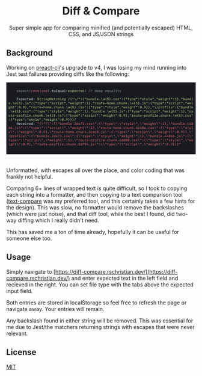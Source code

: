 <h1 align="center">Diff & Compare</h1>

<p align="center">Super simple app for comparing minified (and potentially escaped) HTML, CSS, and JS/JSON strings</p>

## Background

Working on [preact-cli](https://github.com/preactjs/preact-cli)'s upgrade to v4, I was losing my mind running into Jest test failures providing diffs like the following:

<div align="center">
    <img
       alt="Terminal output of a test failure. Shows two minifed strings that are 6 lines in length, wrapped, and have escapes throughout. Impossible to find the difference by glance alone."
       src="https://github.com/rschristian/diff-compare/blob/master/media/jest-diff.png?raw=true"
     />
</div>

<br>

Unformatted, with escapes all over the place, and color coding that was frankly not helpful.

Comparing 6+ lines of wrapped text is quite difficult, so I took to copying each string into a formatter, and then copying to a text comparison tool ([text-compare](https://text-compare.com) was my preferred tool, and this certainly takes a few hints for the design). This was slow, no formatter would remove the backslashes (which were just noise), and that diff tool, while the best I found, did two-way diffing which I really didn't need.

This has saved me a ton of time already, hopefully it can be useful for someone else too.

## Usage

Simply navigate to [https://diff-compare.rschristian.dev/](https://diff-compare.rschristian.dev/) and enter expected text in the left field and recieved in the right. You can set file type with the tabs above the expected input field.

Both entries are stored in localStorage so feel free to refresh the page or navigate away. Your entries will remain.

Any backslash found in either string will be removed. This was essential for me due to Jest/the matchers returning strings with escapes that were never relevant.

## License

[MIT](https://github.com/rschristian/diff-compare/blob/master/LICENSE)

